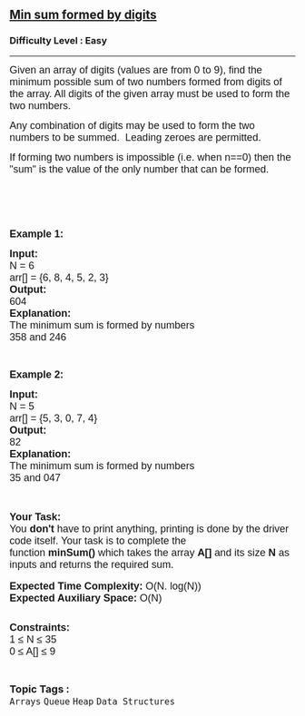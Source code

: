 <h2><a href="https://www.geeksforgeeks.org/problems/min-sum-formed-by-digits3551/1?page=3&category=Arrays,Strings&difficulty=Easy&sortBy=accuracy">Min sum formed by digits</a></h2><h3>Difficulty Level : Easy</h3><hr><div class="problems_problem_content__Xm_eO"><p><span style="font-size: 18px;"><span style="font-family: arial,helvetica,sans-serif;">Given an array of digits (values are from 0 to 9), find the minimum possible sum of two numbers formed from digits of the array. All digits of the given array must be used to form the two numbers.</span></span></p>
<p><span style="font-size: 18px;"><span style="font-family: arial,helvetica,sans-serif;">Any combination of digits may be used to form the two numbers to be summed. &nbsp;Leading zeroes are permitted.</span></span></p>
<p><span style="font-size: 18px;"><span style="font-family: arial,helvetica,sans-serif;">If forming two numbers is impossible (i.e. when n==0) then the "sum" is the value of the only number that can be formed.</span></span></p>
<p><br>&nbsp;</p>
<p>&nbsp;</p>
<p><span style="font-size: 18px;"><span style="font-family: arial,helvetica,sans-serif;"><strong>Example 1:</strong></span></span></p>
<pre><span style="font-size: 18px;"><span style="font-family: arial,helvetica,sans-serif;"><strong>Input:</strong></span>
<span style="font-family: arial,helvetica,sans-serif;">N = 6</span>
<span style="font-family: arial,helvetica,sans-serif;">arr[] = {6, 8, 4, 5, 2, 3}
</span><strong><span style="font-family: arial,helvetica,sans-serif;">Output:</span></strong>
<span style="font-family: arial,helvetica,sans-serif;">604
</span><strong><span style="font-family: arial,helvetica,sans-serif;">Explanation:</span></strong>
<span style="font-family: arial,helvetica,sans-serif;">The minimum sum is formed by numbers </span>
<span style="font-family: arial,helvetica,sans-serif;">358 and 246</span></span></pre>
<p>&nbsp;</p>
<p><span style="font-size: 18px;"><span style="font-family: arial,helvetica,sans-serif;"><strong>Example 2:</strong></span></span></p>
<pre><span style="font-size: 18px;"><span style="font-family: arial,helvetica,sans-serif;"><strong>Input:</strong></span>
<span style="font-family: arial,helvetica,sans-serif;">N = 5</span>
<span style="font-family: arial,helvetica,sans-serif;">arr[] = {5, 3, 0, 7, 4}</span>
<strong><span style="font-family: arial,helvetica,sans-serif;">Output:</span></strong>
<span style="font-family: arial,helvetica,sans-serif;">82</span>
<strong><span style="font-family: arial,helvetica,sans-serif;">Explanation:</span></strong>
<span style="font-family: arial,helvetica,sans-serif;">The minimum sum is formed by numbers </span>
<span style="font-family: arial,helvetica,sans-serif;">35 and 047</span></span>
</pre>
<p><br><br><span style="font-size: 18px;"><span style="font-family: arial,helvetica,sans-serif;"><strong>Your Task:</strong><br>You <strong>don't</strong> have to print anything, printing is done by the driver code itself. Your task is to complete the function&nbsp;<strong>minSum()</strong>&nbsp;which takes the array <strong>A[]</strong> and its size <strong>N</strong><strong> </strong>as inputs and returns the required sum.</span></span><br><br><span style="font-size: 18px;"><span style="font-family: arial,helvetica,sans-serif;"><strong>Expected Time Complexity: </strong>O(N. log(N))<br><strong>Expected Auxiliary Space: </strong>O(N)</span></span></p>
<p><br><span style="font-size: 18px;"><span style="font-family: arial,helvetica,sans-serif;"><strong>Constraints:</strong></span><br><span style="font-family: arial,helvetica,sans-serif;">1 ≤ N ≤ 35<br>0 ≤ A[] ≤ 9</span></span></p></div><br><p><span style=font-size:18px><strong>Topic Tags : </strong><br><code>Arrays</code>&nbsp;<code>Queue</code>&nbsp;<code>Heap</code>&nbsp;<code>Data Structures</code>&nbsp;